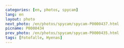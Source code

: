 ```yaml
---
categories: [en, photos, spycam]
lang: en
layout: photo
next_photo: /en/photos/spycam/spycam-P0000437.html
picname: P0000434
prev_photo: /en/photos/spycam/spycam-P0000435.html
tags: [Fotofalle, Hyenas]
---
```

